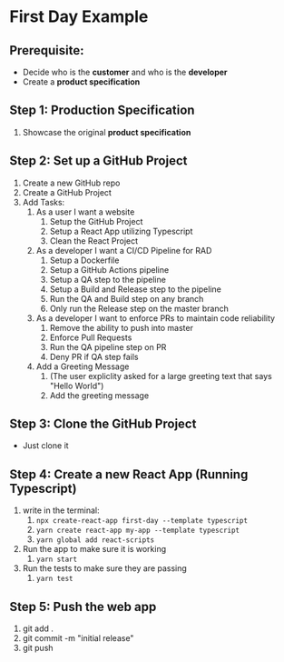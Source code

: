 # First Day Example

## Prerequisite:
- Decide who is the **customer** and who is the **developer**
- Create a **product specification**

## Step 1: Production Specification
1. Showcase the original **product specification**

## Step 2: Set up a GitHub Project
1. Create a new GitHub repo
2. Create a GitHub Project
3. Add Tasks:
   1. As a user I want a website
      1. Setup the GitHub Project
      2. Setup a React App utilizing Typescript
      3. Clean the React Project
   2. As a developer I want a CI/CD Pipeline for RAD
      1. Setup a Dockerfile
      2. Setup a GitHub Actions pipeline
      3. Setup a QA step to the pipeline
      4. Setup a Build and Release step to the pipeline
      5. Run the QA and Build step on any branch
      6. Only run the Release step on the master branch 
   3. As a developer I want to enforce PRs to maintain code reliability
      1. Remove the ability to push into master
      2. Enforce Pull Requests
      3. Run the QA pipeline step on PR
      4. Deny PR if QA step fails
   4. Add a Greeting Message
      1. (The user expliclity asked for a large greeting text that says "Hello World")
      2. Add the greeting message

## Step 3: Clone the GitHub Project
- Just clone it

## Step 4: Create a new React App (Running Typescript)
1. write in the terminal:
   1. ```npx create-react-app first-day --template typescript```
   2. ```yarn create react-app my-app --template typescript```
   3. ```yarn global add react-scripts```
2. Run the app to make sure it is working
   1. ```yarn start```
3. Run the tests to make sure they are passing
   1. ```yarn test```

## Step 5: Push the web app
1. git add .
2. git commit -m "initial release"
3. git push

